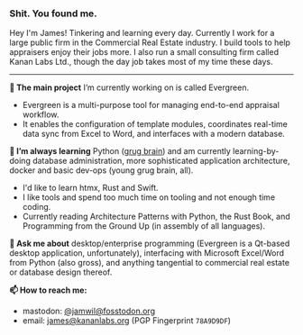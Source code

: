 ### Shit. You found me.

Hey I'm James! Tinkering and learning every day. Currently I work for a large public firm in the Commercial Real Estate industry. I build tools to help appraisers enjoy their jobs more. I also run a small consulting firm called Kanan Labs Ltd., though the day job takes most of my time these days.

---

**🔭 The main project** I’m currently working on is called Evergreen.
* Evergreen is a multi-purpose tool for managing end-to-end appraisal workflow.
* It enables the configuration of template modules, coordinates real-time data sync from Excel to Word, and interfaces with a modern database.

**🌱 I’m always learning** Python ([grug brain](https://grugbrain.dev)) and am currently learning-by-doing database administration, more sophisticated application architecture, docker and basic dev-ops (young grug brain, all).
* I'd like to learn htmx, Rust and Swift.
* I like tools and spend too much time on tooling and not enough time coding.
* Currently reading Architecture Patterns with Python, the Rust Book, and Programming from the Ground Up (in assembly of all languages).

**💬 Ask me about** desktop/enterprise programming (Evergreen is a Qt-based desktop application, unfortunately), interfacing with Microsoft Excel/Word from Python (also gross), and anything tangential to commercial real estate or database design thereof.

**📫 How to reach me:**
* mastodon: [&#64;jamwil&#64;fosstodon.org](https://fosstodon.org/@jamwil)
* email: james@kananlabs.org (PGP Fingerprint `78A9D9DF`)

